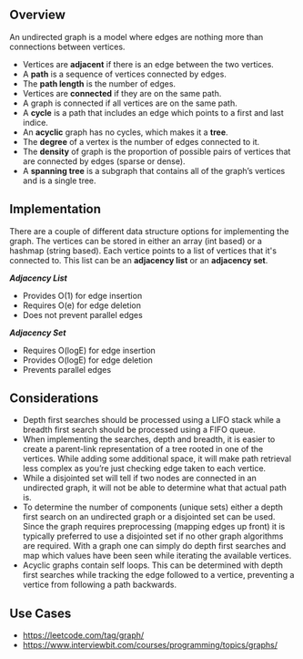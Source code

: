 ## Overview

An undirected graph is a model where edges are nothing more than connections between vertices.  

* Vertices are **adjacent** if there is an edge between the two vertices.  
* A **path** is a sequence of vertices connected by edges.
* The **path length** is the number of edges.  
* Vertices are **connected** if they are on the same path.  
* A graph is connected if all vertices are on the same path.  
* A **cycle** is a path that includes an edge which points to a first and last indice.  
* An **acyclic** graph has no cycles, which makes it a **tree**.  
* The **degree** of a vertex is the number of edges connected to it.
* The **density** of  graph is the proportion of possible pairs of vertices that are connected by edges (sparse or dense).
* A **spanning tree** is a subgraph that contains all of the graph’s vertices and is a single tree.


## Implementation

There are a couple of different data structure options for implementing the graph.  The vertices can be stored in either an array (int based) or a hashmap (string based).  Each vertice points to a list of vertices that it's connected to.  This list can be an **adjacency list** or an **adjacency set**.

***Adjacency List***
* Provides O(1) for edge insertion
* Requires O(e) for edge deletion
* Does not prevent parallel edges

***Adjacency Set***
* Requires O(logE) for edge insertion
* Provides O(logE) for edge deletion
* Prevents parallel edges

## Considerations
* Depth first searches should be processed using a LIFO stack while a breadth first search should be processed using a FIFO queue.
* When implementing the searches, depth and breadth, it is easier to create a parent-link representation of a tree rooted in one of the vertices.  While adding some additional space, it will make path retrieval less complex as you’re just checking edge taken to each vertice.
* While a disjointed set will tell if two nodes are connected in an undirected graph, it will not be able to determine what that actual path is.
* To determine the number of components (unique sets) either a depth first search on an undirected graph or a disjointed set can be used.  Since the graph requires preprocessing (mapping edges up front) it is typically preferred to use a disjointed set if no other graph algorithms are required.  With a graph one can simply do depth first searches and map which values have been seen while iterating the available vertices.
* Acyclic graphs contain self loops.  This can be determined with depth first searches while tracking the edge followed to a vertice, preventing a vertice from following a path backwards.

## Use Cases

* https://leetcode.com/tag/graph/
* https://www.interviewbit.com/courses/programming/topics/graphs/